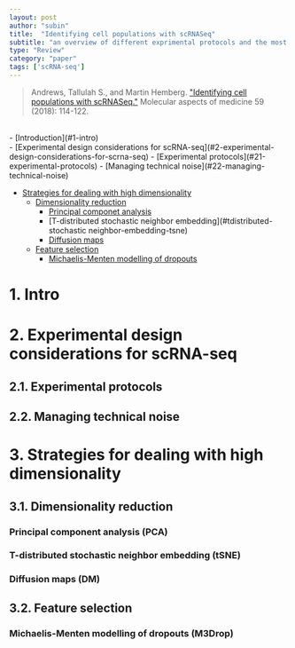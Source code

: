 ```yaml
---
layout: post
author: "subin"
title:  "Identifying cell populations with scRNASeq"
subtitle: "an overview of different exprimental protocols and the most popular methods for facilitating the computational analysis."
type: "Review"
category: "paper"
tags: ['scRNA-seq']
---
```

> Andrews, Tallulah S., and Martin Hemberg. ["Identifying cell populations with scRNASeq."](https://doi.org/10.1016/j.mam.2017.07.002) Molecular aspects of medicine 59 (2018): 114-122.

<br/>
- [Introduction](#1-intro)<br/>
- [Experimental design considerations for scRNA-seq](#2-experimental-design-considerations-for-scrna-seq)
	- [Experimental protocols](#21-experimental-protocols)
	- [Managing technical noise](#22-managing-technical-noise)

- [Strategies for dealing with high dimensionality](#3-strategies-for-dealing-with-high-dimensionality)
	- [Dimensionality reduction](#31-dimensionality-reduction)
		- [Principal componet analysis](#principal-component-analysis-pca)
		- [T-distributed stochastic neighbor embedding](#tdistributed-stochastic neighbor-embedding-tsne)
		- [Diffusion maps](#diffusion-maps-dm)
	- [Feature selection](#32-feature-selection)
		- [Michaelis-Menten modelling of dropouts](#michaelis-menten-modelling-of-dropouts-m3drop)





# 1. Intro
# 2. Experimental design considerations for scRNA-seq
## 2.1. Experimental protocols
## 2.2. Managing technical noise
# 3. Strategies for dealing with high dimensionality
## 3.1. Dimensionality reduction
### Principal component analysis (PCA) 
### T-distributed stochastic neighbor embedding (tSNE)
### Diffusion maps (DM)
## 3.2. Feature selection
### Michaelis-Menten modelling of dropouts (M3Drop)

